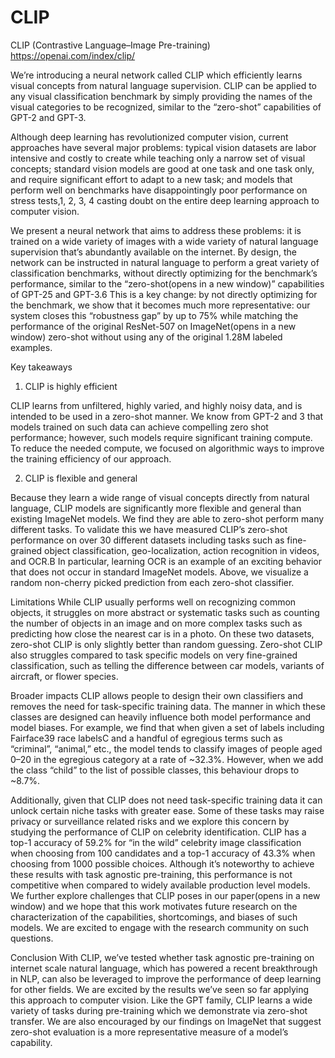 # CLIP
CLIP (Contrastive Language–Image Pre-training) https://openai.com/index/clip/

We’re introducing a neural network called CLIP which efficiently learns visual concepts from natural language supervision. CLIP can be applied to any visual classification benchmark by simply providing the names of the visual categories to be recognized, similar to the “zero-shot” capabilities of GPT-2 and GPT-3.

Although deep learning has revolutionized computer vision, current approaches have several major problems: typical vision datasets are labor intensive and costly to create while teaching only a narrow set of visual concepts; standard vision models are good at one task and one task only, and require significant effort to adapt to a new task; and models that perform well on benchmarks have disappointingly poor performance on stress tests,1, 2, 3, 4 casting doubt on the entire deep learning approach to computer vision.

We present a neural network that aims to address these problems: it is trained on a wide variety of images with a wide variety of natural language supervision that’s abundantly available on the internet. By design, the network can be instructed in natural language to perform a great variety of classification benchmarks, without directly optimizing for the benchmark’s performance, similar to the “zero-shot⁠(opens in a new window)” capabilities of GPT-25 and GPT-3.6 This is a key change: by not directly optimizing for the benchmark, we show that it becomes much more representative: our system closes this “robustness gap” by up to 75% while matching the performance of the original ResNet-507 on ImageNet⁠(opens in a new window) zero-shot without using any of the original 1.28M labeled examples.

Key takeaways
1. CLIP is highly efficient

CLIP learns from unfiltered, highly varied, and highly noisy data, and is intended to be used in a zero-shot manner. We know from GPT-2 and 3 that models trained on such data can achieve compelling zero shot performance; however, such models require significant training compute. To reduce the needed compute, we focused on algorithmic ways to improve the training efficiency of our approach.

2. CLIP is flexible and general

Because they learn a wide range of visual concepts directly from natural language, CLIP models are significantly more flexible and general than existing ImageNet models. We find they are able to zero-shot perform many different tasks. To validate this we have measured CLIP’s zero-shot performance on over 30 different datasets including tasks such as fine-grained object classification, geo-localization, action recognition in videos, and OCR.B In particular, learning OCR is an example of an exciting behavior that does not occur in standard ImageNet models. Above, we visualize a random non-cherry picked prediction from each zero-shot classifier.

Limitations
While CLIP usually performs well on recognizing common objects, it struggles on more abstract or systematic tasks such as counting the number of objects in an image and on more complex tasks such as predicting how close the nearest car is in a photo. On these two datasets, zero-shot CLIP is only slightly better than random guessing. Zero-shot CLIP also struggles compared to task specific models on very fine-grained classification, such as telling the difference between car models, variants of aircraft, or flower species.

Broader impacts
CLIP allows people to design their own classifiers and removes the need for task-specific training data. The manner in which these classes are designed can heavily influence both model performance and model biases. For example, we find that when given a set of labels including Fairface39 race labelsC and a handful of egregious terms such as “criminal”, “animal,” etc., the model tends to classify images of people aged 0–20 in the egregious category at a rate of ~32.3%. However, when we add the class “child” to the list of possible classes, this behaviour drops to ~8.7%.

Additionally, given that CLIP does not need task-specific training data it can unlock certain niche tasks with greater ease. Some of these tasks may raise privacy or surveillance related risks and we explore this concern by studying the performance of CLIP on celebrity identification. CLIP has a top-1 accuracy of 59.2% for “in the wild” celebrity image classification when choosing from 100 candidates and a top-1 accuracy of 43.3% when choosing from 1000 possible choices. Although it’s noteworthy to achieve these results with task agnostic pre-training, this performance is not competitive when compared to widely available production level models. We further explore challenges that CLIP poses in our paper⁠(opens in a new window) and we hope that this work motivates future research on the characterization of the capabilities, shortcomings, and biases of such models. We are excited to engage with the research community on such questions.

Conclusion
With CLIP, we’ve tested whether task agnostic pre-training on internet scale natural language, which has powered a recent breakthrough in NLP, can also be leveraged to improve the performance of deep learning for other fields. We are excited by the results we’ve seen so far applying this approach to computer vision. Like the GPT family, CLIP learns a wide variety of tasks during pre-training which we demonstrate via zero-shot transfer. We are also encouraged by our findings on ImageNet that suggest zero-shot evaluation is a more representative measure of a model’s capability.

